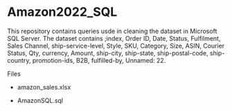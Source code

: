 # Amazon2022_SQL
This repository contains queries usde in cleaning the dataset in Microsoft SQL Server. 
The dataset contains ;index,	Order ID,	Date,	Status,	Fulfilment,	Sales Channel, 	ship-service-level,	Style,	SKU,	Category,	Size,	ASIN,	Courier Status,	Qty,	currency,	Amount,	ship-city,	ship-state,	ship-postal-code,	ship-country,	promotion-ids,	B2B,	fulfilled-by,	Unnamed: 22.


Files

  - amazon_sales.xlsx

  - AmazonSQL.sql



